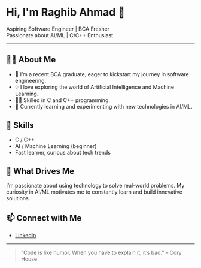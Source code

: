 # Hi, I'm Raghib Ahmad 👋

Aspiring Software Engineer | BCA Fresher  
Passionate about AI/ML | C/C++ Enthusiast

---   

## 👨‍💻 About Me

- 🚀 I’m a recent BCA graduate, eager to kickstart my journey in software engineering.
- 💡 I love exploring the world of Artificial Intelligence and Machine Learning.
- 🧑‍💻 Skilled in C and C++ programming.
- 🌱 Currently learning and experimenting with new technologies in AI/ML.

## 🔧 Skills

- C / C++
- AI / Machine Learning (beginner)
- Fast learner, curious about tech trends

## 🌟 What Drives Me

I’m passionate about using technology to solve real-world problems. My curiosity in AI/ML motivates me to constantly learn and build innovative solutions.

## 📫 Connect with Me

- [LinkedIn](https://www.linkedin.com/in/raghib-ahmad-27a86527b)

---

> “Code is like humor. When you have to explain it, it’s bad.” – Cory House
